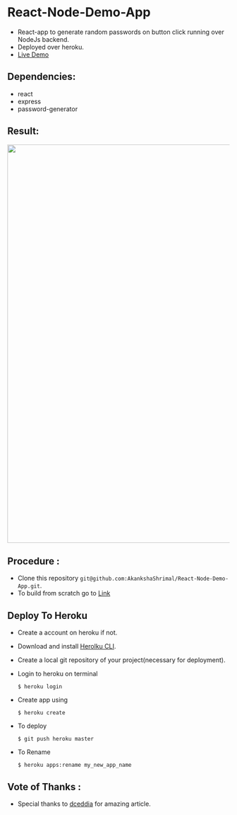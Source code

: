 # React-Node-Demo-App

- React-app to generate random passwords on button click running over NodeJs backend.  
- Deployed over heroku.
- [Live Demo](https://simple-password-generator.herokuapp.com)

## Dependencies:
 
- react 
- express
- password-generator


## Result:
<p align="center">
<img src='https://user-images.githubusercontent.com/24764528/42122179-654c6e00-7c5b-11e8-9345-d53c7b854e8a.png' width='900px'></p>


## Procedure :

- Clone this repository `git@github.com:AkankshaShrimal/React-Node-Demo-App.git`.
- To build from scratch go to [Link](https://daveceddia.com/deploy-react-express-app-heroku/)

## Deploy To Heroku

- Create a account on heroku if not.
- Download and install [Herolku CLI](https://devcenter.heroku.com/articles/heroku-cli).
- Create a local git repository of your project(necessary for deployment).
- Login to heroku on terminal

    `$ heroku login`
- Create app using

    `$ heroku create`
- To deploy

    `$ git push heroku master`
- To Rename

    `$ heroku apps:rename my_new_app_name`

## Vote of Thanks :
- Special thanks to [dceddia](https://github.com/dceddia/rando) for amazing article. 
